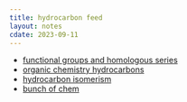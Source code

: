 ```yaml
---
title: hydrocarbon feed
layout: notes
cdate: 2023-09-11
---
```


- [functional groups and homologous series](/notes/functional-and-homologous)
- [organic chemistry hydrocarbons](/notes/organic-chemistry-hydrocarbons)
- [hydrocarbon isomerism](/notes/hydrocarbon-isomerism)
- [bunch of chem](/notes/bunch-of-chem)

